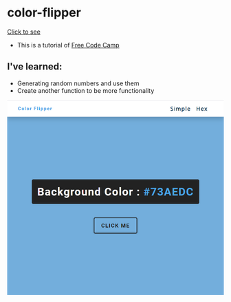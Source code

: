 # color-flipper

[Click to see](https://ayerdelen.github.io/color-flipper/hex.html)

- This is a tutorial of [Free Code Camp](https://www.youtube.com/watch?v=3PHXvlpOkf4&list=WL&index=21&t=21s)

## I've learned:
- Generating random numbers and use them
- Create another function to be more functionality

![.](ss.png)
